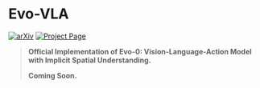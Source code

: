 # Evo-VLA

[![arXiv](https://img.shields.io/badge/arXiv-XXXX.XXXXX-b31b1b.svg)](https://arxiv.org/abs/XXXX.XXXXX)
[![Project Page](https://img.shields.io/badge/Project-Website-blue.svg)](https://MINT-SJTU.github.io/Evo-VLA.io/)

> **Official Implementation of Evo-0: Vision-Language-Action Model with Implicit Spatial Understanding.**
>  
> **Coming Soon.**
